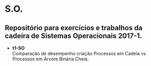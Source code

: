 # S.O.

Repositório para exercícios e trabalhos da cadeira de Sistemas Operacionais 2017-1.
---------------------------------------------------------------------------------

- <b>t1-SO</b><br/>
    Comparação de desempenho criação Processos em Cadeia vs Processos em Árvore Binária Cheia.


